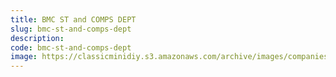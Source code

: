 ```yaml
---
title: BMC ST and COMPS DEPT
slug: bmc-st-and-comps-dept
description:
code: bmc-st-and-comps-dept
image: https://classicminidiy.s3.amazonaws.com/archive/images/companies/wp6d653be8_06.png
---
```


<!-- Content of the page -->

##

    